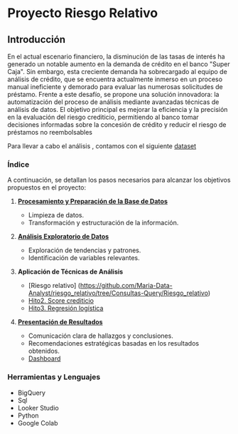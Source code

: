 # Proyecto Riesgo Relativo

## Introducción
En el actual escenario financiero, la disminución de las tasas de interés ha generado un notable aumento en la demanda de crédito en el banco "Super Caja". Sin embargo, esta creciente demanda ha sobrecargado al equipo de análisis de crédito, que se encuentra actualmente inmerso en un proceso manual ineficiente y demorado para evaluar las numerosas solicitudes de préstamo. Frente a este desafío, se propone una solución innovadora: la automatización del proceso de análisis mediante avanzadas técnicas de análisis de datos. El objetivo principal es mejorar la eficiencia y la precisión en la evaluación del riesgo crediticio, permitiendo al banco tomar decisiones informadas sobre la concesión de crédito y reducir el riesgo de préstamos no reembolsables

Para llevar a cabo el análisis , contamos con el siguiente [dataset](https://github.com/Maria-Data-Analyst/riesgo_relativo/tree/Consultas-Query/Dataset) 

### Índice

A continuación, se detallan los pasos necesarios para alcanzar los objetivos propuestos en el proyecto:

1. [**Procesamiento y Preparación de la Base de Datos**](https://github.com/Maria-Data-Analyst/riesgo_relativo/tree/Consultas-Query/Procesamiento)
   - Limpieza de datos.
   - Transformación y estructuración de la información.
   
2. [**Análisis Exploratorio de Datos**](https://github.com/Maria-Data-Analyst/riesgo_relativo/tree/Consultas-Query/Exploracion)
   - Exploración de tendencias y patrones.
   - Identificación de variables relevantes.
   
3. **Aplicación de Técnicas de Análisis**
   - [Riesgo relativo] (https://github.com/Maria-Data-Analyst/riesgo_relativo/tree/Consultas-Query/Riesgo_relativo)
   - [Hito2. Score crediticio](https://github.com/Maria-Data-Analyst/riesgo_relativo/tree/Consultas-Query/Hito2)
   - [Hito3. Regresión logística](https://github.com/Maria-Data-Analyst/riesgo_relativo/tree/Consultas-Query/Hito3)
   
4. [**Presentación de Resultados**](https://github.com/Maria-Data-Analyst/Proyecto-Validacion-Hipotesis/tree/main/Presentacion)
   - Comunicación clara de hallazgos y conclusiones.
   - Recomendaciones estratégicas basadas en los resultados obtenidos.
   - [Dashboard](https://github.com/Maria-Data-Analyst/Proyecto-Validacion-Hipotesis/tree/main/Dashboard#readme)
### Herramientas y Lenguajes 
- BigQuery
- Sql
- Looker Studio
- Python
- Google Colab



